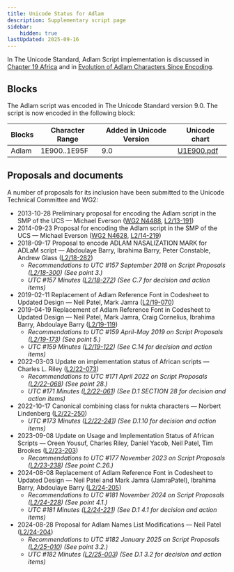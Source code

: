 ```yaml
---
title: Unicode Status for Adlam
description: Supplementary script page
sidebar:
    hidden: true
lastUpdated: 2025-09-16
---
```


In The Unicode Standard, Adlam Script implementation is discussed in [Chapter 19 Africa](https://www.unicode.org/versions/latest/core-spec/chapter-19/#G56860) and in [Evolution of Adlam Characters Since Encoding](https://www.unicode.org/notes/tn58/).

## Blocks

The Adlam script was encoded in The Unicode Standard version 9.0. The script is now encoded in the following block:

| Blocks | Character Range | Added in Unicode Version | Unicode chart |
| ------ | --------------- | ------------------------ | ------------- |
| Adlam  | 1E900..1E95F | 9.0 | [U1E900.pdf](http://www.unicode.org/charts/PDF/U1E900.pdf) |

## Proposals and documents

A number of proposals for its inclusion have been submitted to the Unicode Technical Committee and WG2:
- 2013-10-28 Preliminary proposal for encoding the Adlam script in the SMP of the UCS — Michael Everson ([WG2 N4488](https://www.unicode.org/wg2/docs/n4488.pdf), [L2/13-191](http://www.unicode.org/cgi-bin/GetMatchingDocs.pl?L2/13-191))
- 2014-09-23 Proposal for encoding the Adlam script in the SMP of the UCS — Michael Everson ([WG2 N4628](https://www.unicode.org/wg2/docs/n4628.pdf), [L2/14-219](http://www.unicode.org/cgi-bin/GetMatchingDocs.pl?L2/14-219))
- 2018-09-17 Proposal to encode ADLAM NASALIZATION MARK for ADLaM script — Abdoulaye Barry, Ibrahima Barry, Peter Constable, Andrew Glass ([L2/18-282](http://www.unicode.org/cgi-bin/GetMatchingDocs.pl?L2/18-282))
  - _Recommendations to UTC #157 September 2018 on Script Proposals ([L2/18-300](http://www.unicode.org/L2/L2018/18300-script-ad-hoc-rec.pdf)) (See point 3.)_
  - _UTC #157 Minutes ([L2/18-272](http://www.unicode.org/L2/L2018/18272.htm)) (See C.7 for decision and action items)_
- 2019-02-11 Replacement of Adlam Reference Font in Codesheet to Updated Design — Neil Patel, Mark Jamra ([L2/19-070](http://www.unicode.org/cgi-bin/GetMatchingDocs.pl?L2/19-070))
- 2019-04-19 Replacement of Adlam Reference Font in Codesheet to Updated Design — Neil Patel, Mark Jamra, Craig Cornelius, Ibrahima Barry, Abdoulaye Barry ([L2/19-119](http://www.unicode.org/cgi-bin/GetMatchingDocs.pl?L2/19-119))
  - _Recommendations to UTC #159 April-May 2019 on Script Proposals ([L2/19-173](http://www.unicode.org/L2/L2019/19173-script-adhoc-recs.pdf)) (See point 5.)_
  - _UTC #159 Minutes ([L2/19-122](http://www.unicode.org/L2/L2019/19122.htm)) (See C.14 for decision and action items)_
- 2022-03-03 Update on implementation status of African scripts — Charles L. Riley     ([L2/22-073](http://www.unicode.org/cgi-bin/GetMatchingDocs.pl?L2/22-073))
  - _Recommendations to UTC #171 April 2022 on Script Proposals ([L2/22-068](http://www.unicode.org/cgi-bin/GetMatchingDocs.pl?L2/22-068)) (See point 28.)_
  - _UTC #171 Minutes ([L2/22-061](https://www.unicode.org/L2/L2022/22061.htm)) (See D.1 SECTION 28 for decision and action items)_
- 2022-10-17 Canonical combining class for nukta characters — Norbert Lindenberg ([L2/22-250](http://www.unicode.org/cgi-bin/GetMatchingDocs.pl?L2/22-250))
  - _UTC #173 Minutes ([L2/22-241](http://www.unicode.org/L2/L2022/22241.htm)) (See D.1.10 for decision and action items)_
- 2023-09-08 Update on Usage and Implementation Status of African Scripts — Oreen Yousuf, Charles Riley, Daniel Yacob, Neil Patel, Tim Brookes ([L2/23-203](http://www.unicode.org/cgi-bin/GetMatchingDocs.pl?L2/23-203))
  - _Recommendations to UTC #177 November 2023 on Script Proposals ([L2/23-238](http://www.unicode.org/cgi-bin/GetMatchingDocs.pl?L2/23-238)) (See point C.26.)_
- 2024-08-08 Replacement of Adlam Reference Font in Codesheet to Updated Design — Neil Patel and Mark Jamra (JamraPatel), Ibrahima Barry, Abdoulaye Barry ([L2/24-205](http://www.unicode.org/cgi-bin/GetMatchingDocs.pl?L2/24-205))
  - _Recommendations to UTC #181 November 2024 on Script Proposals ([L2/24-228](http://www.unicode.org/cgi-bin/GetMatchingDocs.pl?L2/24-228)) (See point 4.1.)_
  - _UTC #181 Minutes ([L2/24-221](https://www.unicode.org/L2/L2024/24221.htm)) (See D.1 4.1 for decision and action items)_
- 2024-08-28 Proposal for Adlam Names List Modifications — Neil Patel ([L2/24-204](http://www.unicode.org/cgi-bin/GetMatchingDocs.pl?L2/24-204))
  - _Recommendations to UTC #182 January 2025 on Script Proposals ([L2/25-010](http://www.unicode.org/cgi-bin/GetMatchingDocs.pl?L2/25-010)) (See point 3.2.)_
  - _UTC #182 Minutes ([L2/25-003](https://www.unicode.org/L2/L2025/25003.htm)) (See D.1 3.2 for decision and action items)_
